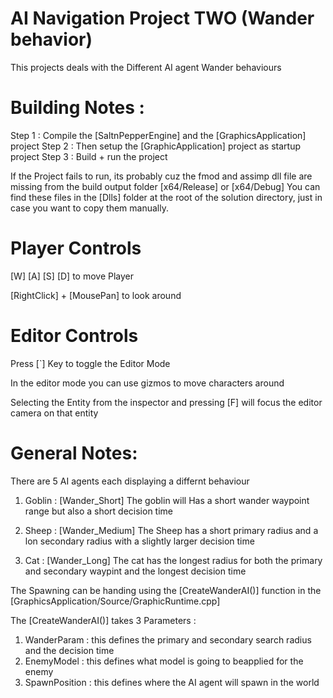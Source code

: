# AI Navigation Project TWO (Wander behavior)

This projects deals with the Different AI agent Wander behaviours


# Building Notes : 

Step 1 : Compile the [SaltnPepperEngine] and the [GraphicsApplication] project
Step 2 : Then setup the [GraphicApplication] project as startup project
Step 3 : Build + run the project

If the Project fails to run, its probably cuz the fmod and assimp dll file are missing from the build output folder [x64/Release] or [x64/Debug]
You can find these files in the [Dlls] folder at the root of the solution directory, just in case you want to copy them manually.

# Player Controls

[W] [A] [S] [D] to move Player

[RightClick] + [MousePan] to look around


# Editor Controls
Press [`] Key to toggle the Editor Mode 
 
In the editor mode you can use gizmos to move characters around

Selecting the Entity from the inspector and pressing [F] will focus the editor camera on that entity

# General Notes: 

There are 5 AI agents each displaying a differnt behaviour

1) Goblin : [Wander_Short] The goblin will Has a short wander waypoint range but also a short decision time

2) Sheep  : [Wander_Medium] The Sheep has a short primary radius and a lon secondary radius with a slightly larger decision time

3) Cat    : [Wander_Long] The cat has the longest radius for both the primary and secondary waypint and the longest decision time

The Spawning can be handing using the  [CreateWanderAI()] function in the [GraphicsApplication/Source/GraphicRuntime.cpp]

The [CreateWanderAI()] takes 3 Parameters :
1) WanderParam : this defines the primary and secondary search radius and the decision time
2) EnemyModel : this defines what model is going to beapplied for the enemy
3) SpawnPosition : this defines where the AI agent will spawn in the world


